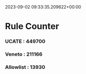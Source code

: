 2023-09-02 09:33:35.209622+00:00
# Rule Counter 
 ### UCATE : 449700

 ### Veneto : 211166

 ### Allowlist : 13930